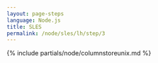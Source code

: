 ```yaml
---
layout: page-steps
language: Node.js
title: SLES
permalink: /node/sles/lh/step/3
---
```


{% include partials/node/columnstoreunix.md %}
